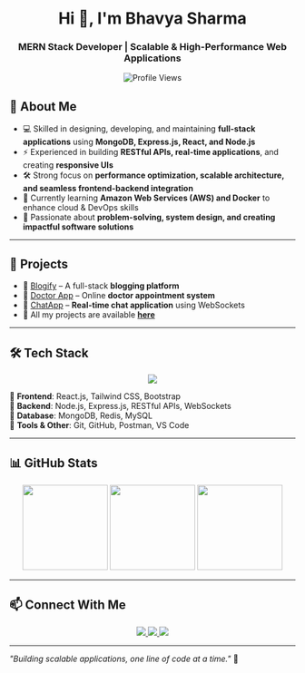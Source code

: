 <h1 align="center">Hi 👋, I'm Bhavya Sharma</h1>
<h3 align="center">MERN Stack Developer | Scalable & High-Performance Web Applications</h3>

<p align="center">
  <img src="https://komarev.com/ghpvc/?username=bhavyasharma-dev&label=Profile%20views&color=0e75b6&style=flat" alt="Profile Views" />
</p>

## 🚀 About Me
- 💻 Skilled in designing, developing, and maintaining **full-stack applications** using **MongoDB, Express.js, React, and Node.js**  
- ⚡ Experienced in building **RESTful APIs, real-time applications**, and creating **responsive UIs**  
- 🛠️ Strong focus on **performance optimization, scalable architecture, and seamless frontend-backend integration**  
- 🌱 Currently learning **Amazon Web Services (AWS) and Docker** to enhance cloud & DevOps skills  
- 🎯 Passionate about **problem-solving, system design, and creating impactful software solutions**  

---

## 📌 Projects
- 🔹 [Blogify](https://github.com/Bhavyasharma-dev/MY_MERN_PROJECTS.git) – A full-stack **blogging platform**  
- 🔹 [Doctor App](https://github.com/Bhavyasharma-dev/MY_MERN_PROJECTS.git) – Online **doctor appointment system**  
- 🔹 [ChatApp](https://github.com/Bhavyasharma-dev/MY_MERN_PROJECTS.git) – **Real-time chat application** using WebSockets  
- 🚀 All my projects are available **[here](https://github.com/Bhavyasharma-dev/MY_MERN_PROJECTS.git)**  

---

## 🛠 Tech Stack  
<p align="center">
  <img src="https://skillicons.dev/icons?i=mongodb,express,react,nodejs,redux,js,ts,html,css,tailwind,bootstrap,git,github,postman,docker,aws,redis" />
</p>

🔹 **Frontend**: React.js,  Tailwind CSS, Bootstrap  
🔹 **Backend**: Node.js, Express.js, RESTful APIs, WebSockets  
🔹 **Database**: MongoDB, Redis, MySQL   
🔹 **Tools & Other**: Git, GitHub, Postman, VS Code  

---

## 📊 GitHub Stats
<p align="center">
  <img src="https://github-readme-stats.vercel.app/api?username=bhavyasharma-dev&show_icons=true&theme=radical" height="150" />
  <img src="https://github-readme-streak-stats.herokuapp.com/?user=bhavyasharma-dev&theme=radical" height="150" />
  <img src="https://github-readme-stats.vercel.app/api/top-langs?username=bhavyasharma-dev&show_icons=true&locale=en&layout=compact" height="150" />
</p>

---

## 📫 Connect With Me  
<p align="center">
  <a href="https://www.linkedin.com/in/bhavyasharma/" target="_blank">
    <img src="https://img.shields.io/badge/LinkedIn-%230077B5.svg?&style=for-the-badge&logo=linkedin&logoColor=white" />
  </a>
  <a href="mailto:bhavyasharma667788@gmail.com">
    <img src="https://img.shields.io/badge/Email-D14836?style=for-the-badge&logo=gmail&logoColor=white" />
  </a>
  <a href="https://github.com/bhavyasharma-dev">
    <img src="https://img.shields.io/badge/GitHub-100000?style=for-the-badge&logo=github&logoColor=white" />
  </a>
</p>

---

_"Building scalable applications, one line of code at a time."_ 🚀  


